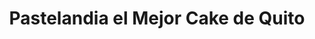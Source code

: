 ---
title: "Pastelandia el Mejor Cake de Quito"
url: /quito/pastelandia-el-mejor-cake-de-quito/
shop: Bäckerei
---